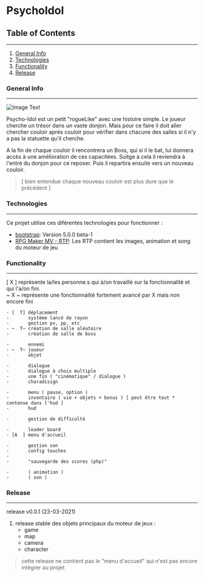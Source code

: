 # PsychoIdol

## Table of Contents
***
1. [General Info](#general-info)
2. [Technologies](#technologies)
3. [Functionality](#functionality)
4. [Release](#release)

### General Info
***

![Image Text](https://cdn.discordapp.com/attachments/810783962531364884/823511752032387112/veldara.gif)

Psycho-Idol est un petit "rogueLike" avec une histoire simple.
Le joueur cherche un trésor dans un vaste donjon. Mais pour ce faire il doit aller chercher couloir après couloir pour vérifier dans chacune des salles si il n'y a pas la statuette qu'il cherche.

A la fin de chaque couloir il rencontrera un Boss, qui si il le bat, lui donnera accès à une amélioration de ces capacitées. Suitge à cela il reviendra à l'entré du donjon pour ce reposer.
Puis il repartira ensuite vers un nouveau couloir.

> [ bien entendue chaque nouveau couloir est plus dure que le précédent ]

### Technologies
***
Ce projet utilise ces diférentes technologies pour fonctionner :
* [bootstrap](https://getbootstrap.com/): Version 5.0.0 beta-1
* [RPG Maker MV - RTP](https://www.rpgmakerweb.com/products/rpg-maker-mv): Les RTP contient les images, animation et song du moteur de jeu

### Functionality
***
[ X ] représente la/les personne.s qui à/on travaillé sur la fonctionnalité et qui l'a/on fini.  
~ X ~ représente une fonctionnalité fortement avancé par X mais non encore fini

```text
- [  T] déplacement  
-       système lancé de rayon  
-       gestion pv, pp, etc  
- ~  T~ création de salle aléatoire  
-       création de salle de boss  

-       ennemi  
- ~  T~ joueur  
-       objet  

-       dialogue  
-       dialogue à choix multiple  
-       une fin ( "cinématique" / dialogue )  
-       charadisign  

-       menu ( pause, option )  
-       inventaire ( vie + objets + bonus ) [ peut être tout * contenue dans l'hud ]  
-       hud  

-       gestion de difficulté  

-       leader board  
- [A  ] menu d'accueil  

-       gestion son  
-       config touches  
-  
-       "sauvegarde des scores (php)"  

-       ( animation )  
-       ( son )
```

### Release
***
release v0.0.1 (23-03-2021)  
1.	release stable des objets principaux du moteur de jeux :  
	* game  
	* map  
	* camera  
	* character  

>	cette release ne contient pas le "menu d'accueil" qui n'est pas encore intégrer au projet